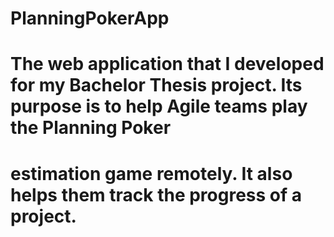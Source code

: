# PlanningPokerApp
# The web application that I developed for my Bachelor Thesis project. Its purpose is to help Agile teams play the Planning Poker 
# estimation game remotely. It also helps them track the progress of a project. 
